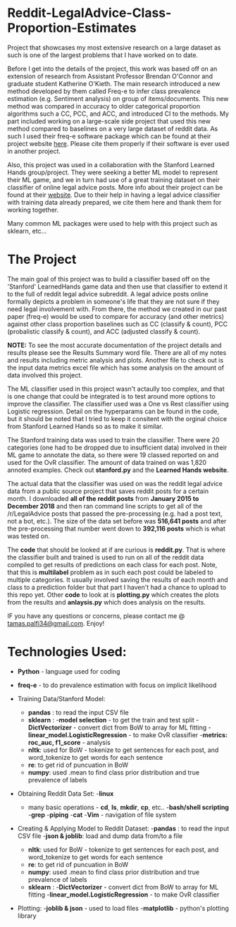 # Reddit-LegalAdvice-Class-Proportion-Estimates
Project that showcases my most extensive research on a large dataset as such is one of the largest problems that I have worked on to date.

Before I get into the details of the project, this work was based off on an extension of research from Assistant Professor Brendan O'Connor and graduate student Katherine O'Kieth.  The main research introduced a new method developed by them called Freq-e to infer class prevalence estimation (e.g. Sentiment analysis) on group of items/documents.  This new method was compared in accuracy to older categorical proportion algorithms such a CC, PCC, and ACC, and introduced CI to the methods.  My part included working on a large-scale side project that used this new method compared to baselines on a very large dataset of reddit data.  As such I used their freq-e software package which can be found at their project website [here](http://slanglab.cs.umass.edu/doc_prevalence/).  Please cite them properly if their software is ever used in another project.  

Also, this project was used in a collaboration with the Stanford Learned Hands group/project.  They were seeking a better ML model to represent their ML game, and we in turn had use of a great training dataset on their classifier of online legal advice posts. More info about their project can be found at their [website](https://learned-hands.github.io/project-hub/).  Due to their help in having a legal advice classifier with training data already prepared, we cite them here and thank them for working together. 

Many common ML packages were used to help with this project such as sklearn, etc...

# The Project
The main goal of this project was to build a classifier based off on the 'Stanford' LearnedHands game data and then use that classifier to extend it to the full of reddit legal advice subreddit.  A legal advice posts online formally depicts a problem in someone's life that they are not sure if they need legal involvement with.  From there, the method we created in our past paper (freq-e) would be used to compare for accuracy (and other metrics) against other class proportion baselines such as CC (classify & count), PCC (probalistic classify & count), and ACC (adjusted classify & count).

**NOTE:** To see the most accurate documentation of the project details and results please see the Results Summary word file.  There are all of my notes and results including metric analysis and plots.  Another file to check out is the input data metrics excel file which has some analysis on the amount of data involved this project.

The ML classifier used in this project wasn't actaully too complex, and that is one change that could be integrated is to test around more options to improve the classifier.  The classifier used was a One vs Rest classifier using Logistic regression.  Detail on the hyperparams can be found in the code, but it should be noted that I tried to keep it consitent with the orginal choice from Stanford Learned Hands so as to make it similar.  

The Stanford training data was used to train the classifier.  There were 20 categories (one had to be dropped due to insufficient data) involved in their ML game to annotate the data, so there were 19 classed reported on and used for the OvR classifier.  The amount of data trained on was 1,820 annoted examples.  Check out **stanford.py** and the **Learned Hands website**.

The actual data that the classifier was used on was the reddit legal advice data from a public source project that saves reddit posts for a certain month.  I downloaded **all of the reddit posts** from **January 2015 to December 2018** and then ran command line scripts to get all of the /r/LegalAdvice posts that passed the pre-processing (e.g. had a post text, not a bot, etc.).  The size of the data set before was **516,641 posts** and after the pre-processing that number went down to **392,116 posts** which is what was tested on.

The **code** that should be looked at if are curious is **reddit.py**.  That is where the classifier built and trained is used to run on all of the reddit data compiled to get results of predictions on each class for each post.  Note, that this is **multilabel** problem as in such each post could be labeled to multiple categories.  It usually involved saving the results of each month and class to a prediction folder but that part I haven't had a chance to upload to this repo yet.  Other **code** to look at is **plotting.py** which creates the plots from the results and **anlaysis.py** which does analysis on the results.

IF you have any questions or concerns, please contact me @ tamas.palfi34@gmail.com.  Enjoy!

# Technologies Used:
  - **Python** - language used for coding
  - **freq-e** - to do prevalence estimation with focus on implicit likelihood
  - Training Data/Stanford Model:
     - **pandas** : to read the input CSV file
     - **sklearn** : 
        -**model selection** - to get the train and test split
        -**DictVectorizer** - convert dict from BoW to array for ML fitting
        -**linear_model.LogisticRegression** - to make OvR classifier
        -**metrics: roc_auc, f1_score** - analysis
     - **nltk**: used for BoW - tokenize to get sentences for each post, and word_tokenize to get words for each sentence
     - **re**: to get rid of puncuation in BoW
     - **numpy**: used .mean to find class prior distribution and true prevalence of labels
     
  - Obtaining Reddit Data Set:
    -**linux**
      - many basic operations - **cd**, **ls**, **mkdir**, **cp**, etc..
    -**bash/shell scripting**
        -**grep**
        -**piping**
        -**cat**
    -**Vim** - navigation of file system
        
  - Creating & Applying Model to Reddit Dataset:
     -**pandas** : to read the input CSV file
     -**json & joblib**:  load and dump data from/to a file
     - **nltk**: used for BoW - tokenize to get sentences for each post, and word_tokenize to get words for each sentence
     - **re**: to get rid of puncuation in BoW
     - **numpy**: used .mean to find class prior distribution and true prevalence of labels
      - **sklearn** : 
        -**DictVectorizer** - convert dict from BoW to array for ML fitting
        -**linear_model.LogisticRegression** - to make OvR classifier
        
  - Plotting:
    -**joblib & json** - used to load files
    -**matplotlib** - python's plotting library
  
    
  
        
      



